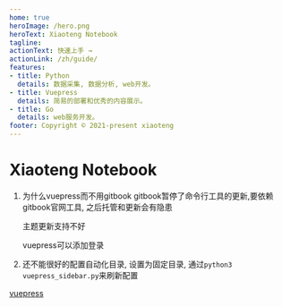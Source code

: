 ```yaml
---
home: true
heroImage: /hero.png
heroText: Xiaoteng Notebook
tagline: 
actionText: 快速上手 →
actionLink: /zh/guide/
features:
- title: Python
  details: 数据采集, 数据分析, web开发。
- title: Vuepress
  details: 简易的部署和优秀的内容展示。
- title: Go
  details: web服务开发。
footer: Copyright © 2021-present xiaoteng
---
```


# Xiaoteng Notebook

1. 为什么vuepress而不用gitbook
    gitbook暂停了命令行工具的更新,要依赖gitbook官网工具, 之后托管和更新会有隐患

    主题更新支持不好

    vuepress可以添加登录

2. 还不能很好的配置自动化目录, 设置为固定目录, 通过`python3 vuepress_sidebar.py`来刷新配置

[vuepress](vuepress/README.md)
